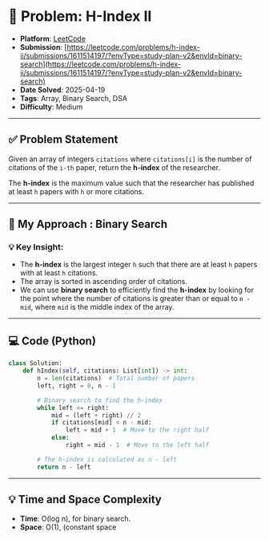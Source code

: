# 🧲 Problem: H-Index II

- **Platform**: [LeetCode](https://leetcode.com/problems/h-index-ii/description/?envType=study-plan-v2&envId=binary-search)
- **Submission**: [https://leetcode.com/problems/h-index-ii/submissions/1611514197/?envType=study-plan-v2&envId=binary-search](https://leetcode.com/problems/h-index-ii/submissions/1611514197/?envType=study-plan-v2&envId=binary-search)
- **Date Solved**: 2025-04-19
- **Tags**: Array, Binary Search, DSA
- **Difficulty**: Medium

---

## ✅ Problem Statement
Given an array of integers `citations` where `citations[i]` is the number of citations of the `i-th` paper, return the **h-index** of the researcher.

The **h-index** is the maximum value such that the researcher has published at least `h` papers with `h` or more citations.


---

## 🚀 My Approach : Binary Search
### 💡 Key Insight:
- The **h-index** is the largest integer `h` such that there are at least `h` papers with at least `h` citations.
- The array is sorted in ascending order of citations.
- We can use **binary search** to efficiently find the **h-index** by looking for the point where the number of citations is greater than or equal to `n - mid`, where `mid` is the middle index of the array.


---

## 💻 Code (Python)

```python
class Solution:
    def hIndex(self, citations: List[int]) -> int:
        n = len(citations)  # Total number of papers
        left, right = 0, n - 1

        # Binary search to find the h-index
        while left <= right:
            mid = (left + right) // 2
            if citations[mid] < n - mid:
                left = mid + 1  # Move to the right half
            else:
                right = mid - 1  # Move to the left half

        # The h-index is calculated as n - left
        return n - left
```

---

## 💡 Time and Space Complexity
- **Time**: O(log n), for binary search.
- **Space**: O(1), (constant space
